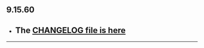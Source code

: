## 9.15.60

- ## The [CHANGELOG file is here](https://flutter-sound.canardoux.xyz/changelog.html)

-----------------------------------------------------------------------------------------------------------------------------------
